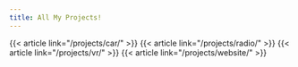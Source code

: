 ```yaml
---
title: All My Projects!
---
```

{{< article link="/projects/car/" >}}
{{< article link="/projects/radio/" >}}
{{< article link="/projects/vr/" >}}
{{< article link="/projects/website/" >}}
